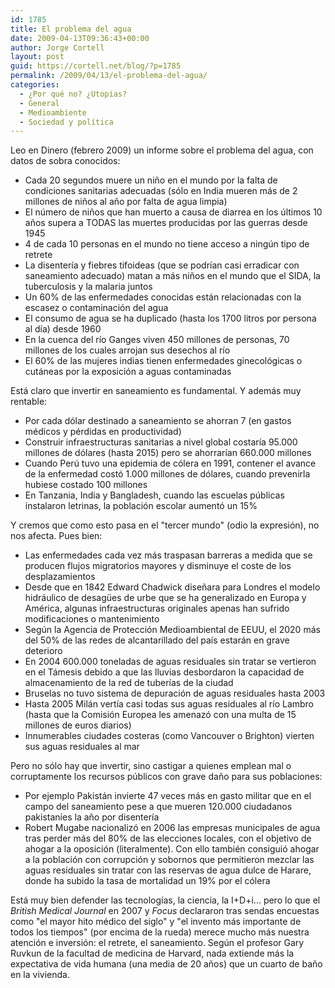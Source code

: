 ```yaml
---
id: 1785
title: El problema del agua
date: 2009-04-13T09:36:43+00:00
author: Jorge Cortell
layout: post
guid: https://cortell.net/blog/?p=1785
permalink: /2009/04/13/el-problema-del-agua/
categories:
  - ¿Por qué no? ¿Utopías?
  - General
  - Medioambiente
  - Sociedad y polí­tica
---
```

Leo en Dinero (febrero 2009) un informe sobre el problema del agua, con datos de sobra conocidos:

  * Cada 20 segundos muere un niño en el mundo por la falta de condiciones sanitarias adecuadas (sólo en India mueren más de 2 millones de niños al año por falta de agua limpia)
  * El número de niños que han muerto a causa de diarrea en los últimos 10 años supera a TODAS las muertes producidas por las guerras desde 1945
  * 4 de cada 10 personas en el mundo no tiene acceso a ningún tipo de retrete
  * La disentería y fiebres tifoideas (que se podrían casi erradicar con saneamiento adecuado) matan a más niños en el mundo que el SIDA, la tuberculosis y la malaria juntos
  * Un 60% de las enfermedades conocidas están relacionadas con la escasez o contaminación del agua
  * El consumo de agua se ha duplicado (hasta los 1700 litros por persona al día) desde 1960
  * En la cuenca del río Ganges viven 450 millones de personas, 70 millones de los cuales arrojan sus desechos al río
  * El 60% de las mujeres indias tienen enfermedades ginecológicas o cutáneas por la exposición a aguas contaminadas

Está claro que invertir en saneamiento es fundamental. Y además muy rentable:

  * Por cada dólar destinado a saneamiento se ahorran 7 (en gastos médicos y pérdidas en productividad)
  * Construir infraestructuras sanitarias a nivel global costaría 95.000 millones de dólares (hasta 2015) pero se ahorrarían 660.000 millones
  * Cuando Perú tuvo una epidemia de cólera en 1991, contener el avance de la enfermedad costó 1.000 millones de dólares, cuando prevenirla hubiese costado 100 millones
  * En Tanzania, India y Bangladesh, cuando las escuelas públicas instalaron letrinas, la población escolar aumentó un 15%

Y cremos que como esto pasa en el "tercer mundo" (odio la expresión), no nos afecta. Pues bien:

  * Las enfermedades cada vez más traspasan barreras a medida que se producen flujos migratorios mayores y disminuye el coste de los desplazamientos
  * Desde que en 1842 Edward Chadwick diseñara para Londres el modelo hidráulico de desagües de urbe que se ha generalizado en Europa y América, algunas infraestructuras originales apenas han sufrido modificaciones o mantenimiento
  * Según la Agencia de Protección Medioambiental de EEUU, el 2020 más del 50% de las redes de alcantarillado del país estarán en grave deterioro
  * En 2004 600.000 toneladas de aguas residuales sin tratar se vertieron en el Támesis debido a que las lluvias desbordaron la capacidad de almacenamiento de la red de tuberías de la ciudad
  * Bruselas no tuvo sistema de depuración de aguas residuales hasta 2003
  * Hasta 2005 Milán vertía casi todas sus aguas residuales al río Lambro (hasta que la Comisión Europea les amenazó con una multa de 15 millones de euros diarios)
  * Innumerables ciudades costeras (como Vancouver o Brighton) vierten sus aguas residuales al mar

Pero no sólo hay que invertir, sino castigar a quienes emplean mal o corruptamente los recursos públicos con grave daño para sus poblaciones:

  * Por ejemplo Pakistán invierte 47 veces más en gasto militar que en el campo del saneamiento pese a que mueren 120.000 ciudadanos pakistaníes la año por disentería
  * Robert Mugabe nacionalizó en 2006 las empresas municipales de agua tras perder más del 80% de las elecciones locales, con el objetivo de ahogar a la oposición (literalmente). Con ello también consiguió ahogar a la población con corrupción y sobornos que permitieron mezclar las aguas residuales sin tratar con las reservas de agua dulce de Harare, donde ha subido la tasa de mortalidad un 19% por el cólera

Está muy bien defender las tecnologías, la ciencia, la I+D+i... pero lo que el _British Medical Journal_ en 2007 y _Focus_ declararon tras sendas encuestas como "el mayor hito médico del siglo" y "el invento más importante de todos los tiempos" (por encima de la rueda) merece mucho más nuestra atención e inversión: el retrete, el saneamiento. Según el profesor Gary Ruvkun de la facultad de medicina de Harvard, nada extiende más la expectativa de vida humana (una media de 20 años) que un cuarto de baño en la vivienda.